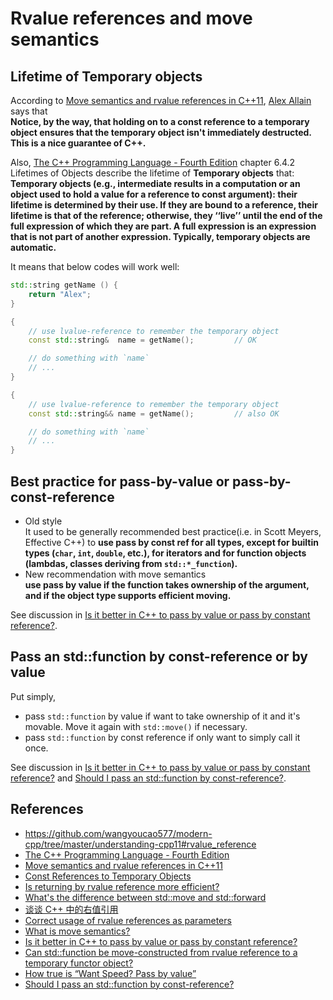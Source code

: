 # Rvalue references and move semantics

## Lifetime of Temporary objects
According to [Move semantics and rvalue references in C++11](https://www.cprogramming.com/c++11/rvalue-references-and-move-semantics-in-c++11.html), [Alex Allain](https://www.cprogramming.com/about.html) says that     
**Notice, by the way, that holding on to a const reference to a temporary object ensures that the temporary object isn't immediately destructed. This is a nice guarantee of C++.**    

Also, [The C++ Programming Language - Fourth Edition](https://anekihou.se/programming/2.%20intermediete.pdf) chapter 6.4.2 Lifetimes of Objects describe the lifetime of **Temporary objects** that:    
**Temporary objects (e.g., intermediate results in a computation or an object used to hold a
value for a reference to const argument): their lifetime is determined by their use. If they
are bound to a reference, their lifetime is that of the reference; otherwise, they ‘‘live’’ until
the end of the full expression of which they are part. A full expression is an expression that
is not part of another expression. Typically, temporary objects are automatic.**    

It means that below codes will work well:    
```c++
std::string getName () {
    return "Alex";
}

{
    // use lvalue-reference to remember the temporary object
    const std::string&  name = getName();         // OK

    // do something with `name`
    // ...
}

{
    // use lvalue-reference to remember the temporary object
    const std::string&& name = getName();         // also OK

    // do something with `name`
    // ...
}

```


## Best practice for pass-by-value or pass-by-const-reference
- Old style     
It used to be generally recommended best practice(i.e. in Scott Meyers, Effective C++) to **use pass by const ref for all types, except for builtin types (`char`, `int`, `double`, etc.), for iterators and for function objects (lambdas, classes deriving from `std::*_function`).**     
- New recommendation with move semantics     
**use pass by value if the function takes ownership of the argument, and if the object type supports efficient moving.**    

See discussion in [Is it better in C++ to pass by value or pass by constant reference?](https://stackoverflow.com/questions/270408/is-it-better-in-c-to-pass-by-value-or-pass-by-constant-reference).    


## Pass an std::function by const-reference or by value
Put simply,    
- pass `std::function` by value if want to take ownership of it and it's movable. Move it again with `std::move()` if necessary.       
- pass `std::function` by const reference if only want to simply call it once.    

See discussion in [Is it better in C++ to pass by value or pass by constant reference?](https://stackoverflow.com/questions/270408/is-it-better-in-c-to-pass-by-value-or-pass-by-constant-reference) and [Should I pass an std::function by const-reference?](https://stackoverflow.com/questions/18365532/should-i-pass-an-stdfunction-by-const-reference).    



## References
- https://github.com/wangyoucao577/modern-cpp/tree/master/understanding-cpp11#rvalue_reference
- [The C++ Programming Language - Fourth Edition](https://anekihou.se/programming/2.%20intermediete.pdf)
- [Move semantics and rvalue references in C++11](https://www.cprogramming.com/c++11/rvalue-references-and-move-semantics-in-c++11.html)
- [Const References to Temporary Objects](https://blog.galowicz.de/2016/03/23/const_reference_to_temporary_object/)
- [Is returning by rvalue reference more efficient?](https://stackoverflow.com/questions/1116641/is-returning-by-rvalue-reference-more-efficient)
- [What's the difference between std::move and std::forward](https://stackoverflow.com/questions/9671749/whats-the-difference-between-stdmove-and-stdforward)
- [谈谈 C++ 中的右值引用](https://liam.page/2016/12/11/rvalue-reference-in-Cpp/)
- [Correct usage of rvalue references as parameters](https://stackoverflow.com/questions/15673889/correct-usage-of-rvalue-references-as-parameters)
- [What is move semantics?](https://stackoverflow.com/questions/3106110/what-is-move-semantics)
- [Is it better in C++ to pass by value or pass by constant reference?](https://stackoverflow.com/questions/270408/is-it-better-in-c-to-pass-by-value-or-pass-by-constant-reference)
- [Can std::function be move-constructed from rvalue reference to a temporary functor object?](https://stackoverflow.com/questions/16639131/can-stdfunction-be-move-constructed-from-rvalue-reference-to-a-temporary-funct)
- [How true is “Want Speed? Pass by value”](https://stackoverflow.com/questions/21605579/how-true-is-want-speed-pass-by-value)
- [Should I pass an std::function by const-reference?](https://stackoverflow.com/questions/18365532/should-i-pass-an-stdfunction-by-const-reference)

